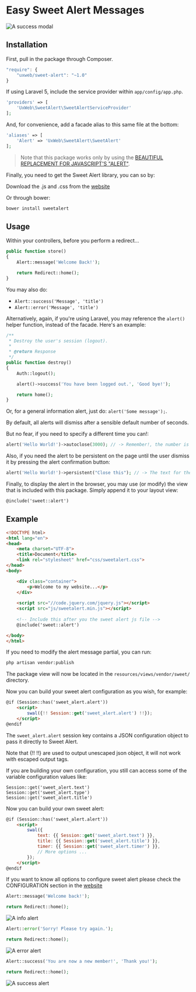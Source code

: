 # Easy Sweet Alert Messages

![A success modal](http://i.imgur.com/1XySJiz.png)

## Installation

First, pull in the package through Composer.

```javascript
"require": {
    "uxweb/sweet-alert": "~1.0"
}
```

If using Laravel 5, include the service provider within `app/config/app.php`.

```php
'providers' => [
    'UxWeb\SweetAlert\SweetAlertServiceProvider'
];
```

And, for convenience, add a facade alias to this same file at the bottom:

```php
'aliases' => [
    'Alert' => 'UxWeb\SweetAlert\SweetAlert'
];
```

> Note that this package works only by using the [BEAUTIFUL REPLACEMENT FOR JAVASCRIPT'S "ALERT"](http://t4t5.github.io/sweetalert/).

Finally, you need to get the Sweet Alert library, you can so by:

Download the .js and .css from the [website](http://t4t5.github.io/sweetalert/)

Or through bower:

```bash
bower install sweetalert
```
    
## Usage

Within your controllers, before you perform a redirect...

```php
public function store()
{
    Alert::message('Welcome Back!');

    return Redirect::home();
}
```

You may also do:

- `Alert::success('Message', 'title')`
- `Alert::error('Message', 'title')`

Alternatively, again, if you're using Laravel, you may reference the `alert()` helper function, instead of the facade. Here's an example:

```php
/**
 * Destroy the user's session (logout).
 *
 * @return Response
 */
public function destroy()
{
    Auth::logout();

    alert()->success('You have been logged out.', 'Good bye!');

    return home();
}
```

Or, for a general information alert, just do: `alert('Some message');`.

By default, all alerts will dismiss after a sensible default number of seconds.

But no fear, if you need to specify a different time you can!:

```php
alert('Hello World!')->autoclose(3000); // -> Remember!, the number is set in milliseconds
```

Also, if you need the alert to be persistent on the page until the user dismiss it by pressing the alert confirmation button:

```php
alert('Hello World!')->persistent("Close this"); // -> The text for the button
```

Finally, to display the alert in the browser, you may use (or modify) the view that is included with this package. Simply append it to your layout view:

```html
@include('sweet::alert')
```

## Example

```html
<!DOCTYPE html>
<html lang="en">
<head>
    <meta charset="UTF-8">
    <title>Document</title>
    <link rel="stylesheet" href="css/sweetalert.css">
</head>
<body>

    <div class="container">
        <p>Welcome to my website...</p>
    </div>
    
    <script src="//code.jquery.com/jquery.js"></script>
    <script src="js/sweetalert.min.js"></script>
    
    <!-- Include this after you the sweet alert js file -->
    @include('sweet::alert')

</body>
</html>
```

If you need to modify the alert message partial, you can run:

```bash
php artisan vendor:publish
```

The package view will now be located in the `resources/views/vendor/sweet/` directory.

Now you can build your sweet alert configuration as you wish, for example:

```html
@if (Session::has('sweet_alert.alert'))
    <script>
        swal({!! Session::get('sweet_alert.alert') !!});
    </script>
@endif
```

The `sweet_alert.alert` session key contains a JSON configuration object to pass it directly to Sweet Alert.

Note that {!! !!} are used to output unescaped json object, it will not work with escaped output tags.

If you are building your own configuration, you still can access some of the variable configuration values like:

    Session::get('sweet_alert.text')
    Session::get('sweet_alert.type')
    Session::get('sweet_alert.title')

Now you can build your own sweet alert:

```html
@if (Session::has('sweet_alert.alert'))
    <script>
        swal({
            text: {{ Session::get('sweet_alert.text') }},
            title: {{ Session::get('sweet_alert.title') }},
            timer: {{ Session::get('sweet_alert.timer') }},
            // More options ...
        });
    </script>
@endif
```

If you want to know all options to configure sweet alert please check the CONFIGURATION section in the [website](http://t4t5.github.io/sweetalert/)

```php
Alert::message('Welcome back!');

return Redirect::home();
```
![A info alert](http://i.imgur.com/K2gGW0a.png)


```php
Alert::error('Sorry! Please try again.');

return Redirect::home();
```
![A error alert](http://i.imgur.com/FH8d5F3.png)


```php
Alert::success('You are now a new member!', 'Thank you!');

return Redirect::home();
```
![A success alert](http://i.imgur.com/1XySJiz.png)
